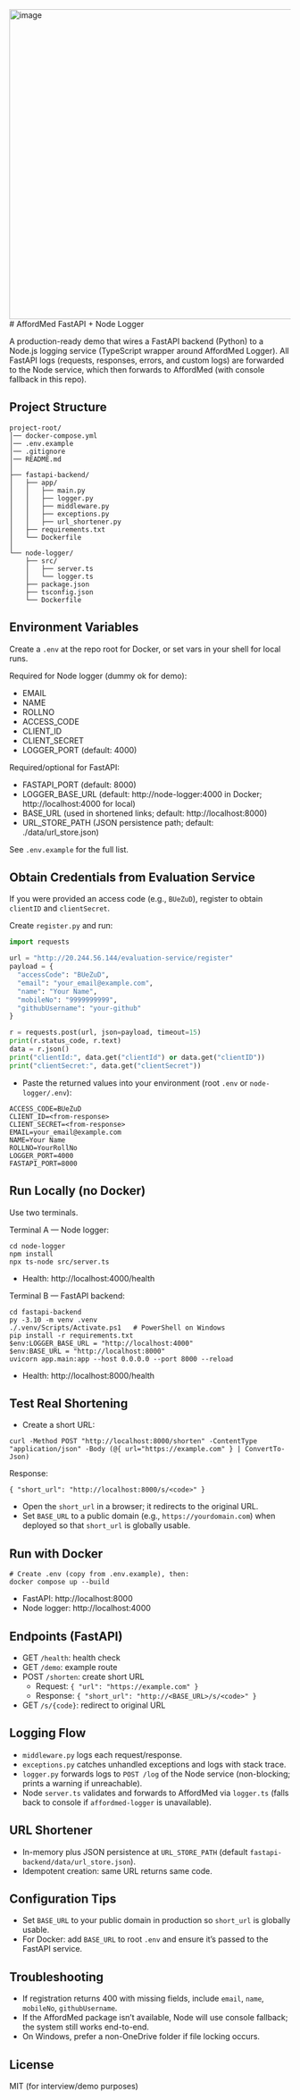 <img width="1235" height="555" alt="image" src="https://github.com/user-attachments/assets/865f17ec-d335-40b3-bba6-b00694e9be25" />
# AffordMed FastAPI + Node Logger

A production-ready demo that wires a FastAPI backend (Python) to a Node.js logging service (TypeScript wrapper around AffordMed Logger). All FastAPI logs (requests, responses, errors, and custom logs) are forwarded to the Node service, which then forwards to AffordMed (with console fallback in this repo).

## Project Structure

```
project-root/
│── docker-compose.yml
│── .env.example
│── .gitignore
│── README.md
│
├── fastapi-backend/
│   ├── app/
│   │   ├── main.py
│   │   ├── logger.py
│   │   ├── middleware.py
│   │   ├── exceptions.py
│   │   ├── url_shortener.py
│   ├── requirements.txt
│   └── Dockerfile
│
└── node-logger/
    ├── src/
    │   ├── server.ts
    │   └── logger.ts
    ├── package.json
    ├── tsconfig.json
    └── Dockerfile
```

## Environment Variables

Create a `.env` at the repo root for Docker, or set vars in your shell for local runs.

Required for Node logger (dummy ok for demo):
- EMAIL
- NAME
- ROLLNO
- ACCESS_CODE
- CLIENT_ID
- CLIENT_SECRET
- LOGGER_PORT (default: 4000)

Required/optional for FastAPI:
- FASTAPI_PORT (default: 8000)
- LOGGER_BASE_URL (default: http://node-logger:4000 in Docker; http://localhost:4000 for local)
- BASE_URL (used in shortened links; default: http://localhost:8000)
- URL_STORE_PATH (JSON persistence path; default: ./data/url_store.json)

See `.env.example` for the full list.

## Obtain Credentials from Evaluation Service

If you were provided an access code (e.g., `BUeZuD`), register to obtain `clientID` and `clientSecret`.

Create `register.py` and run:
```python
import requests

url = "http://20.244.56.144/evaluation-service/register"
payload = {
  "accessCode": "BUeZuD",
  "email": "your_email@example.com",
  "name": "Your Name",
  "mobileNo": "9999999999",
  "githubUsername": "your-github"
}

r = requests.post(url, json=payload, timeout=15)
print(r.status_code, r.text)
data = r.json()
print("clientId:", data.get("clientId") or data.get("clientID"))
print("clientSecret:", data.get("clientSecret"))
```
- Paste the returned values into your environment (root `.env` or `node-logger/.env`):
```
ACCESS_CODE=BUeZuD
CLIENT_ID=<from-response>
CLIENT_SECRET=<from-response>
EMAIL=your_email@example.com
NAME=Your Name
ROLLNO=YourRollNo
LOGGER_PORT=4000
FASTAPI_PORT=8000
```

## Run Locally (no Docker)

Use two terminals.

Terminal A — Node logger:
```
cd node-logger
npm install
npx ts-node src/server.ts
```
- Health: http://localhost:4000/health

Terminal B — FastAPI backend:
```
cd fastapi-backend
py -3.10 -m venv .venv
./.venv/Scripts/Activate.ps1   # PowerShell on Windows
pip install -r requirements.txt
$env:LOGGER_BASE_URL = "http://localhost:4000"
$env:BASE_URL = "http://localhost:8000"
uvicorn app.main:app --host 0.0.0.0 --port 8000 --reload
```
- Health: http://localhost:8000/health

## Test Real Shortening

- Create a short URL:
```
curl -Method POST "http://localhost:8000/shorten" -ContentType "application/json" -Body (@{ url="https://example.com" } | ConvertTo-Json)
```
Response:
```
{ "short_url": "http://localhost:8000/s/<code>" }
```
- Open the `short_url` in a browser; it redirects to the original URL.
- Set `BASE_URL` to a public domain (e.g., `https://yourdomain.com`) when deployed so that `short_url` is globally usable.

## Run with Docker

```
# Create .env (copy from .env.example), then:
docker compose up --build
```
- FastAPI: http://localhost:8000
- Node logger: http://localhost:4000

## Endpoints (FastAPI)

- GET `/health`: health check
- GET `/demo`: example route
- POST `/shorten`: create short URL
  - Request: `{ "url": "https://example.com" }`
  - Response: `{ "short_url": "http://<BASE_URL>/s/<code>" }`
- GET `/s/{code}`: redirect to original URL

## Logging Flow

- `middleware.py` logs each request/response.
- `exceptions.py` catches unhandled exceptions and logs with stack trace.
- `logger.py` forwards logs to `POST /log` of the Node service (non-blocking; prints a warning if unreachable).
- Node `server.ts` validates and forwards to AffordMed via `logger.ts` (falls back to console if `affordmed-logger` is unavailable).

## URL Shortener

- In-memory plus JSON persistence at `URL_STORE_PATH` (default `fastapi-backend/data/url_store.json`).
- Idempotent creation: same URL returns same code.

## Configuration Tips

- Set `BASE_URL` to your public domain in production so `short_url` is globally usable.
- For Docker: add `BASE_URL` to root `.env` and ensure it’s passed to the FastAPI service.

## Troubleshooting

- If registration returns 400 with missing fields, include `email`, `name`, `mobileNo`, `githubUsername`.
- If the AffordMed package isn’t available, Node will use console fallback; the system still works end-to-end.
- On Windows, prefer a non-OneDrive folder if file locking occurs.

## License

MIT (for interview/demo purposes) 
